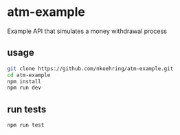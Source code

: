 # atm-example
Example API that simulates a money withdrawal process

## usage
```sh
git clone https://github.com/nkoehring/atm-example.git
cd atm-example
npm install
npm run dev
```

## run tests
```sh
npm run test
```
